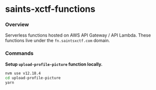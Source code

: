 # saints-xctf-functions

### Overview

Serverless functions hosted on AWS API Gateway / API Lambda.  These functions live under the `fn.saintsxctf.com` domain.

### Commands

**Setup `upload-profile-picture` function locally.**

```bash
nvm use v12.18.4
cd upload-profile-picture
yarn
```